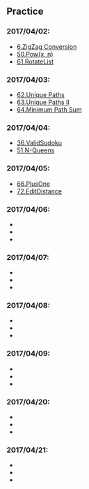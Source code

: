 ## Practice

### 2017/04/02:
* [6.ZigZag Conversion](6.ZigZagConversion.md)
* [50.Pow(x, n)](50.Pow(x,n).md)
* [61.RotateList](61.RotateList.md)


### 2017/04/03:
* [62.Unique Paths](62.UniquePaths.md)
* [63.Unique Paths II](63.UniquePathsII.md)
* [64.Minimum Path Sum](64.MinimumPathSum.md)


### 2017/04/04:
* [36.ValidSudoku](36.ValidSudoku.md)
* [51.N-Queens](51.N-Queens.md)

### 2017/04/05:
* [66.PlusOne](66.PlusOne.md)
* [72.EditDistance](72.EditDistance.md)

### 2017/04/06:
* []()
* []()
* []()

### 2017/04/07:
* []()
* []()
* []()

### 2017/04/08:
* []()
* []()
* []()

### 2017/04/09:
* []()
* []()
* []()

### 2017/04/20:
* []()
* []()
* []()

### 2017/04/21:
* []()
* []()
* []()
